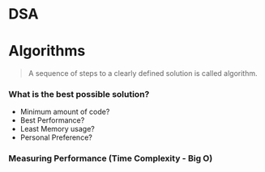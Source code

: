 # DSA

#


# Algorithms
> A sequence of steps to a clearly defined solution is called algorithm.

### What is the best possible solution?
- Minimum amount of code?
- Best Performance?
- Least Memory usage?
- Personal Preference?


### Measuring Performance (Time Complexity - Big O)

